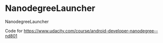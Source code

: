 # NanodegreeLauncher
NanodegreeLauncher

Code for https://www.udacity.com/course/android-developer-nanodegree--nd801
